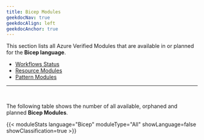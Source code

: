 ```yaml
---
title: Bicep Modules
geekdocNav: true
geekdocAlign: left
geekdocAnchor: true
---
```


This section lists all Azure Verified Modules that are available in or planned for the **Bicep language**.

- [Workflows Status](/Azure-Verified-Modules/indexes/bicep/bicep-features-table)
- [Resource Modules](/Azure-Verified-Modules/indexes/bicep/bicep-resource-modules)
- [Pattern Modules](/Azure-Verified-Modules/indexes/bicep/bicep-pattern-modules)

---

<br>

The following table shows the number of all available, orphaned and planned **Bicep Modules**.

{{< moduleStats language="Bicep" moduleType="All" showLanguage=false showClassification=true >}}
